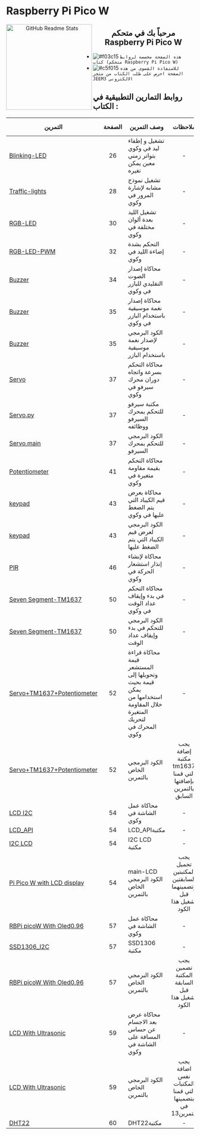 # Raspberry Pi Pico W
<p align="center">
 <img width="230px" src="https://zbotic.in/wp-content/uploads/2022/10/Raspberry-Pi-Pico-W.jpg" align="left" alt="GitHub Readme Stats" />
 <h2 align="center">مرحباً بك في متحكم Raspberry Pi Pico W</h2>
</p>



- ![#f03c15](https://placehold.co/15x15/f03c15/f03c15.png) `هذه الصفحة مخصصة لروابط كتاب (متحكم Raspberry Pi Pico W)`
- ![#c5f015](https://placehold.co/15x15/c5f015/c5f015.png) `للاستفادة القصوى من هذه الصفحة احرص على طلب الكتاب من متجر JEEM3 الالكتروني`



## روابط التمارين التطبيقية في الكتاب :
|التمرين|الصفحة|وصف التمرين|ملاحظات|رقم التمرين|
|-|:-:|-|:-:|:-:| 
|[Blinking-LED](https://wokwi.com/projects/371047992398738433)| 26  | تشغيل و إطفاء ليد في وكوي بتواتر زمني معين يمكن تغيره |-|1|
|[Traffic-lights](https://wokwi.com/projects/384996880278725633)|28| تشغيل نموذج مشابه لإشارة المرور في وكوي|-| 2 |
|[RGB-LED](https://wokwi.com/projects/385093434915983361)|30|  تشغيل الليد بعدة ألوان مختلفة في وكوي|-| 3 |
|[RGB-LED-PWM](https://wokwi.com/projects/385094074489722881)|32|  التحكم بشدة إضاءة الليد في وكوي|-| 4 |
|[Buzzer](https://wokwi.com/projects/374374148904194049)|34|  محاكاة إصدار الصوت التقليدي للبازر في وكوي|-| 5 |
|[Buzzer](https://wokwi.com/projects/384998379113344001)|35|  محاكاة إصدار نغمة موسيقية باستخدام البازر في وكوي|-| 6 |
|[Buzzer](https://github.com/jeem2/Raspberry-pi-pico-W/blob/master/codes/section%202/Make%20a%20musical%20note%20sound6.py)|35|  الكود البرمجي لإصدار نغمة موسيقية باستخدام البازر|-| 6 |
|[Servo](https://wokwi.com/projects/385000221695302657)|37|  محاكاة التحكم بسرعة واتجاه دوران محرك سيرفو في وكوي|-| 7 |
|[Servo.py](https://github.com/jeem2/Raspberry-pi-pico-W/blob/master/codes/section%202/Servo%20motor%20control%20using%20Pi%20Pico%20W%207.py)|37|  مكتبة سيرفو للتحكم بمحرك السيرفو ووظائفه|-| 7 |
|[Servo.main](https://github.com/jeem2/Raspberry-pi-pico-W/blob/master/codes/section%202/servo%20main7.py)|37|  الكود البرمجي للتحكم بمحرك السيرفو |-| 7 |
|[Potentiometer](https://wokwi.com/projects/375666580739332097)|41|  محاكاة التحكم بقيمة مقاومة متغيرة في وكوي|-| 8 |
|[keypad](https://wokwi.com/projects/385727868398869505)|43|  محاكاة بعرض قيم الكيباد التي يتم الضغط عليها في وكوي |-| 9 |
|[keypad](https://github.com/jeem2/Raspberry-pi-pico-W/blob/master/codes/section%203/Connecting%20the%20keypad%20to%20the%20Pico%20W9.py)|43|  الكود البرمجي لعرض قيم الكيباد التي يتم الضغط عليها |-|  9|
|[PIR](https://wokwi.com/projects/385001325752570881)|46|  محاكاة لإنشاء إنذار استشعار الحركة في وكوي |-| 10 |
|[Seven Segment-TM1637](https://wokwi.com/projects/371661010977828865)|50|  محاكاة التحكم في بدء وإيقاف عداد الوقت  في وكوي |-| 11 |
|[Seven Segment-TM1637](https://github.com/jeem2/Raspberry-pi-pico-W/blob/master/codes/section%203/Timer%20(control%20of%20start%20and%20stop%20time)11.py)|50|  الكود البرمجي للتحكم في بدء وإيقاف عداد الوقت |-| 11 |
|[Servo+TM1637+Potentiometer](https://wokwi.com/projects/385001739811139585)|52|  محاكاة قراءة قيمة المستشعر وتحويلها إلى قيمة بحيث يمكن استخدامها من خلال المقاومة المتغيرة لتحريك المحرك في وكوي |-| 12 |
|[Servo+TM1637+Potentiometer](https://github.com/jeem2/Raspberry-pi-pico-W/blob/master/codes/section%204/servo%20motor%20%2B%20potentiometer%2B(TM1637)%20screen12.py)|52|   الكود البرمجي الخاص بالتمرين  |يجب إضافة مكتبة tm1637 التي قمنا بإضافتها بالتمرين السابق| 12 |
|[LCD I2C](https://wokwi.com/projects/374927791194166273)|54|  محاكاة عمل الشاشة في وكوي |-| 13 |
|[LCD_API](https://raw.githubusercontent.com/dhylands/python_lcd/master/lcd/lcd_api.py)|54|   LCD_APIمكتبة  |-|  13   |
|[I2C LCD](https://raw.githubusercontent.com/T-622/RPI-PICO-I2C-LCD/main/pico_i2c_lcd.py)|54|  I2C LCD مكتبة  |-|  13   |
|[Pi Pico W with LCD display](https://github.com/jeem2/Raspberry-pi-pico-W/blob/master/codes/section%204/Pi%20Pico%20W%20with%20LCD%20display13.py)|54|  main-LCD الكود البرمجي الخاص بالتمرين  |يجب تحميل المكتبتين السابقتين وتضمينهما قبل تشغيل هذا الكود|  13   |
|[RBPi picoW With Oled0.96](https://wokwi.com/projects/374849831459837953)|57|  محاكاة عمل الشاشة في وكوي |-| 14 |
|[SSD1306_I2C](https://github.com/stlehmann/micropython-ssd1306/blob/master/ssd1306.py)|57| SSD1306 مكتبة  |-| 14 |
|[RBPi picoW With Oled0.96](https://github.com/jeem2/Raspberry-pi-pico-W/blob/master/codes/section%204/Pi%20Pico%20W%20with%20OLED%200.96%20display14.py)|57| الكود البرمجي الخاص بالتمرين | يجب تضمين المكتبة السابقة قبل تشغيل هذا الكود | 14 |
|[LCD With Ultrasonic](https://wokwi.com/projects/374841369162964993)|59|  محاكاة عرض بعد الاجسام عن حساس المسافة على الشاشة في وكوي |-| 15 |
|[LCD With Ultrasonic](https://github.com/jeem2/Raspberry-pi-pico-W/blob/master/codes/section%204/Using%20the%20Ultrasonic%20distance%20sensor%2015.py)|59|  الكود البرمجي الخاص بالتمرين |يجب اضافة نفس المكتبات التي قمنا بتضمينها في التمرين13| 15 |
|[DHT22 ](https://github.com/alantang888/pico-dht22-micropython-lib)|60|   DHT22مكتبة    |-|  16   |

